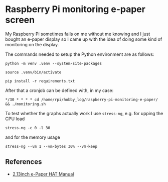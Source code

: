 # Raspberry Pi monitoring e-paper screen

My Raspberry Pi sometimes fails on me without me knowing and I just bought an e-paper display so I came up with the idea of doing some kind of monitoring on the display.

The commands needed to setup the Python environment are as follows:

```
python -m venv .venv --system-site-packages

source .venv/bin/activate

pip install -r requirements.txt
```

After that a cronjob can be defined with, in my case:

```*/30 * * * * cd /home/rpi/hobby_log/raspberry-pi-monitoring-e-paper/ && ./monitoring.sh```

To test whether the graphs actually work I use `stress-ng`, e.g. for upping the CPU load

    stress-ng -c 0 -l 30

and for the memory usage

    stress-ng --vm 1 --vm-bytes 30% --vm-keep

## References
* [2.13inch e-Paper HAT Manual](https://www.waveshare.com/wiki/2.13inch_e-Paper_HAT_Manual#Overview)